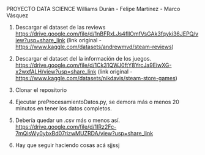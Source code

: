 PROYECTO DATA SCIENCE
Williams Durán - Felipe Martínez - Marco Vásquez


1) Descargar el dataset de las reviews 
https://drive.google.com/file/d/1nBFRxLJs4fllOmfVsGAk3fqyki36JEPQ/view?usp=share_link
(link original - https://www.kaggle.com/datasets/andrewmvd/steam-reviews)

2) Descargar el dataset del la información de los juegos.
https://drive.google.com/file/d/1Ck31QWJ0ftY8YrcJa9EiwXG-x2wxfALH/view?usp=share_link
(link original - https://www.kaggle.com/datasets/nikdavis/steam-store-games)

3) Clonar el repositorio

4) Ejecutar preProcesamientoDatos.py, se demora más o menos 20 minutos en tener los datos completos.

5) Debería quedar un .csv más o menos así.
https://drive.google.com/file/d/1IRz2Fc-7mQisWy0ybxBd07rizwMUZRDA/view?usp=share_link

6) Hay que seguir haciendo cosas acá sjjssj
